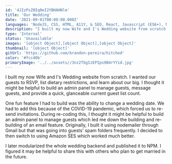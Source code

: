 ```yaml
---
id: '4JIzPsZ0Iq0eI2YBHAHNlm'
title: 'Our Wedding'
date: '2021-09-01T00:00:00.000Z'
languages: 'NodeJS, CSS, HTML, A11Y, & SEO, React, Javascript (ES6+), MongoDB'
description: "I built my now Wife and I's Wedding website from scratch. I wanted our guests to RSVP, list dietary restrictions, and learn about our big. I thought it might be helpful to build an admin panel to manage guests and message guests."
type: 'Internal'
status: 'Unavailable'
images: '[object Object],[object Object],[object Object]'
thumbnail: '[object Object]'
gitUrl: 'https://github.com/brandon-pereira/hitched'
color: '#fcc40b'
primaryImage: '../../assets//3nz2TbgIzEPIps9B4rYYid.jpg'
---
```


I built my now Wife and I's Wedding website from scratch. I wanted our guests to RSVP, list dietary restrictions, and learn about our big. I thought it might be helpful to build an admin panel to manage guests, message guests, and provide a quick, glanceable current guest list count.

One fun feature I had to build was the ability to change a wedding date. We had to add this because of the COVID-19 pandemic, which forced us to re-send invitations. During re-coding this, I thought it might be helpful to build an admin panel to manage guests which led me down the building and re-building of an email feature. Originally, I built it using nodemailer through Gmail but that was going into guests' spam folders frequently. I decided to then switch to using Amazon SES which worked much better.

I later modularized the whole wedding backend and published it to NPM. I figured it may be helpful to share this with others who plan to get married in the future.
